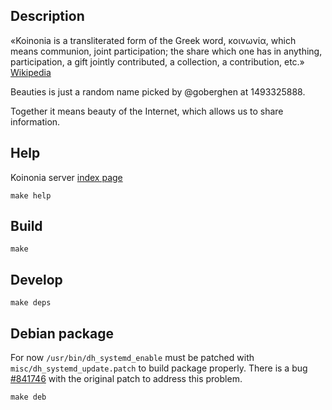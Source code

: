 ## Description

«Koinonia is a transliterated form of the Greek word, κοινωνία, which
means communion, joint participation; the share which one has in
anything, participation, a gift jointly contributed, a collection, a
contribution, etc.» [Wikipedia](https://en.wikipedia.org/wiki/Koinonia)

Beauties is just a random name picked by @goberghen at 1493325888.

Together it means beauty of the Internet, which allows us to share
information.

## Help

Koinonia server
[index page](https://raw.githubusercontent.com/dsx/beauties/master/cmd/koinonia/static/index.txt)

```
make help
```

## Build

```
make
```

## Develop

```
make deps
```

## Debian package

For now `/usr/bin/dh_systemd_enable` must be patched with
`misc/dh_systemd_update.patch` to build package properly. There is a bug
[#841746](https://bugs.debian.org/cgi-bin/bugreport.cgi?bug=841746)
with the original patch to address this problem.

```
make deb
```
